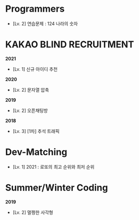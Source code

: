 # Programmers
* [Lv. 2] 연습문제 : 124 나라의 숫자



# KAKAO BLIND RECRUITMENT
__2021__   
* [Lv. 1] 신규 아이디 추천 

__2020__   
* [Lv. 2] 문자열 압축

__2019__   
* [Lv. 2] 오픈채팅방

__2018__   
* [Lv. 3] [1차] 추석 트래픽



# Dev-Matching
* [Lv. 1] 2021 : 로또의 최고 순위와 최저 순위


# Summer/Winter Coding
__2019__   
* [Lv. 2] 멀쩡한 사각형
